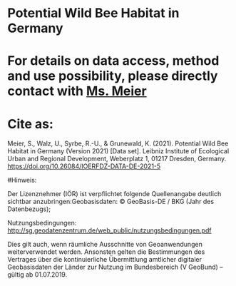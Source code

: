 # Potential Wild Bee Habitat in Germany

# For details on data access, method and use possibility, please directly contact with [Ms. Meier](https://www.ioer.de/institut/beschaeftigte/meier)

# Cite as:
Meier, S., Walz, U., Syrbe, R.-U., & Grunewald, K. (2021). Potential Wild Bee Habitat in Germany (Version 2021) [Data set]. Leibniz Institute of Ecological Urban and Regional Development, Weberplatz 1, 01217 Dresden, Germany. https://doi.org/10.26084/IOERFDZ-DATA-DE-2021-5


#Hinweis: 

Der Lizenznehmer (IÖR) ist verpflichtet folgende Quellenangabe deutlich sichtbar anzubringen:Geobasisdaten: © GeoBasis-DE / BKG (Jahr des Datenbezugs);  

Nutzungsbedingungen: http://sg.geodatenzentrum.de/web_public/nutzungsbedingungen.pdf  

Dies gilt auch, wenn räumliche Ausschnitte von Geoanwendungen weiterverwendet werden.   Ansonsten gelten die Bestimmungen des Vertrages über die kontinuierliche Übermittlung amtlicher 
digitaler Geobasisdaten der Länder zur Nutzung im Bundesbereich (V GeoBund) – gültig ab 01.07.2019. 
